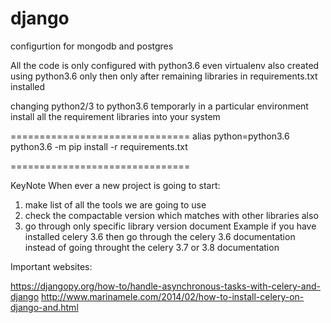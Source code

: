 # django
configurtion for mongodb and postgres

All the code is only configured with python3.6
even virtualenv also created using python3.6 only then only after remaining libraries in requirements.txt installed

changing python2/3 to python3.6 temporarly in a particular environment
install all the requirement libraries into your system

===============================
alias python=python3.6
python3.6 -m pip install -r requirements.txt

===============================


KeyNote When ever a new project is going to start:
1) make list of all the tools we are going to use
2) check the compactable version which matches with other libraries also
3) go through only specific library version document 
  Example if you have installed celery 3.6 then go through the celery 3.6 documentation 
  instead of going throught the celery 3.7 or 3.8 documentation
  
  
 Important websites:
 
  https://djangopy.org/how-to/handle-asynchronous-tasks-with-celery-and-django
  http://www.marinamele.com/2014/02/how-to-install-celery-on-django-and.html
  

